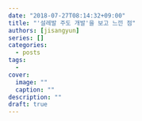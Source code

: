 ```yaml
---
date: "2018-07-27T08:14:32+09:00"
title: "'설레발 주도 개발'을 보고 느낀 점"
authors: [jisangyun]
series: []
categories:
  - posts
tags:
  - 
cover:
  image: ""
  caption: ""
description: ""
draft: true
---
```

